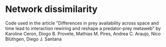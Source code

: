 # Network dissimilarity

Code used in the article "Differences in prey availability across space and time lead to interaction rewiring and reshape a predator-prey metaweb"
by Karoline Ceron, Diogo B. Provete, Mathias M. Pires, Andrea C. Araujo, Nico Blüthgen, Diego J. Santana
